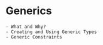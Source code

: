 # Generics
    - What and Why?
    - Creating and Using Generic Types
    - Generic Constraints
    

